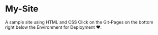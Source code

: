 # My-Site
A sample site using HTML and CSS
Click on the Git-Pages on the bottom right below the Environment for Deployment ❤.
